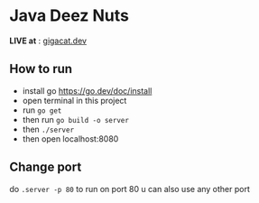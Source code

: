 # Java Deez Nuts

**LIVE at** : [gigacat.dev](https://gigacat.dev/)

## How to run

- install go https://go.dev/doc/install
- open terminal in this project
- run `go get`
- then run `go build -o server`
- then `./server`
- then open localhost:8080

## Change port

do `.server -p 80` to run on port 80 u can also use any other port